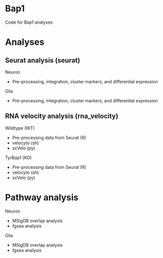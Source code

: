 # Bap1
Code for Bap1 analyses


# Analyses
## Seurat analysis (seurat)
Neuron
- Pre-processing, integration, cluster markers, and differential expression

Glia
- Pre-processing, integration, cluster markers, and differential expression


## RNA velocity analysis (rna_velocity)
Wildtype (WT)
- Pre-processing data from Seurat (R)
- velocyto (sh)
- scVelo (py)

TyrBap1 (KO)
- Pre-processing data from Seurat (R)
- velocyto (sh)
- scVelo (py)


# Pathway analysis
Neuron
- MSigDB overlap analysis
- fgsea analysis

Glia
- MSigDB overlap analysis
- fgsea analysis
